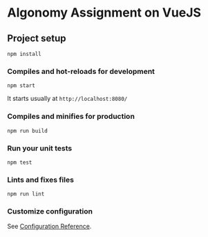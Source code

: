 # Algonomy Assignment on VueJS

## Project setup

```
npm install
```

### Compiles and hot-reloads for development

```
npm start
```

It starts usually at `http://localhost:8080/`

### Compiles and minifies for production

```
npm run build
```

### Run your unit tests

```
npm test
```

### Lints and fixes files

```
npm run lint
```

### Customize configuration

See [Configuration Reference](https://cli.vuejs.org/config/).
